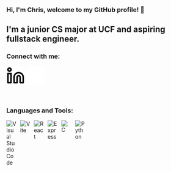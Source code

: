 ### Hi, I'm Chris, welcome to my GitHub profile! 👋

## I'm a junior CS major at UCF and aspiring fullstack engineer.

### Connect with me:

[![website](./img/linkedin-light.svg)](https://linkedin.com/in/chris-jaksec-442a0b23a#gh-light-mode-only)
[![website](./img/linkedin-dark.svg)](https://linkedin.com/in/chris-jaksec-442a0b23a#gh-dark-mode-only)

<br />

### Languages and Tools:

[<img align="left" alt="Visual Studio Code" width="26px" src="https://cdn.jsdelivr.net/gh/devicons/devicon/icons/vscode/vscode-original.svg" style="padding-right:10px;" />][vscode]
[<img align="left" alt="Vite" width="26px" src="https://commons.wikimedia.org/wiki/File:Vitejs-logo.svg" style="padding-right:10px;" />][vite]
[<img align="left" alt="React" width="26px" src="https://cdn.jsdelivr.net/gh/devicons/devicon/icons/react/react-original.svg" style="padding-right:10px;" />][react]
[<img align="left" alt="Express" width="26px" src="https://img.icons8.com/?size=100&id=2ZOaTclOqD4q&format=png&color=000000" style="padding-right:10px;" />][express]
[<img align="left" alt="C" width="26px" src="https://upload.wikimedia.org/wikipedia/commons/1/18/C_Programming_Language.svg" style="padding-right:10px;" />][c]
[<img align="left" alt="Python" width="26px" src="https://upload.wikimedia.org/wikipedia/commons/1/1f/Python_logo_01.svg" style="padding-right:10px;" />][python]

<br />
<br />

[linkedin]: https://www.linkedin.com/in/chris-jaksec-442a0b23a/
[c]: https://en.wikipedia.org/wiki/C_(programming_language)
[react]: https://reactjs.org/
[express]: https://expressjs.com/
[vscode]: https://code.visualstudio.com/
[python]: https://www.python.org/
[vite]: https://vite.dev/
